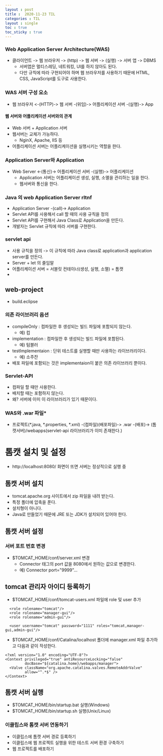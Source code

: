 ```yaml
---
layout : post
title :  2020-11-23 TIL
categories : TIL
layout : single
toc : true 
toc_sticky : true
---
```


### Web Application Server Architecture(WAS)
- 클라이언트 -> 웹 브라우저 -> (http) -> 웹 서버 -> (실행) -> 서버 앱 -> DBMS
    - 서버앱은 멀티스레딩, 네트워킹, UI를 하지 않아도 된다.
    - 다만 규칙에 따라 구현되어야 하며 웹 브라우저를 사용하기 때문에 HTML, CSS, JavaScript를 도구로 사용한다.

### WAS 서버 구성 요소
- 웹 브라우저 <-(HTTP)-> 웹 서버 -(위임)-> 어플리케이션 서버 -(실행)-> App

#### 웹 서버와 어플리케이션 서버와의 관계
- Web 서버 + Application 서버
- 웹서버는 교체가 가능하다.
    - NginX, Apache, IIS 등
- 어플리케이션 서버는 어플리케이션을 실행시키는 역할을 한다.

### Application Server와 Application
- Web Server <-(통신)-> 어플리케이션 서버 -(실행)-> 어플리케이션
    - Application 서버는 어플리케이션 생성, 실행, 소멸을 관리하는 일을 한다.
    - 웹서버와 통신을 한다.

### Java 의 web Application Server rltnf
- Application Server -(call)-> Application
- Servlet API를 사용해서 call 할 때의 사용 규칙을 정의
- Servlet API를 구현해서 Java Class로 Application을 만든다.
- 개발자는 Servlet 규칙에 따라 서버를 구현한다.

### servlet api
- 사용 규칙을 정의
    -> 이 규칙에 따라 Java class로 application과 application server를 만든다.
- Server + let 의 줄임말
- 어플리케이션 서버 = 서블릿 컨테이너(생성, 실행, 소멸) = 톰캣
- 

## web-project
- build.eclipse

### 의존 라이브러리 옵션
- compileOnly : 컴파일한 후 생성되는 빌드 파일에 포함되지 않는다.
    - 예) 컵
- implementation : 컴파일한 후 생성되는 빌드 파일에 포함된다.
    - 예) 텀블러
- testImplementaion : 단위 테스트를 실행할 때만 사용하는 라이브러리이다.
    - 예) 소주잔
- 배포 파일에 포함되는 것은 implementaion이 붙은 의존 라이브러리 뿐이다.

### Servlet-API
- 컴파일 할 때만 사용한다.
- 배치할 때는 포함하지 않는다.
- 왜? 서버에 이미 이 라이브러리가 있기 때문이다.

### WAS와 .war 파일*
- 프로젝트(*.java, *.properties, *.xml) -(컴파일)(배포파일)-> .war -(배포)-> (톰캣서버)/webapps(servlet-api 라이브러리가 이미 존재한다.)

# 톰캣 설치 및 설정
- http://localhost:8080/ 화면이 뜨면 서버는 정상적으로 실행 중

## 톰캣 서버 설치

- tomcat.apache.org 사이트에서 zip 파일을 내려 받는다.
- 특정 폴더에 압축을 푼다.
- 설치형이 아니다.
- Java로 만들었기 때문에 JRE 또는 JDK가 설치되어 있어야 한다.

## 톰캣 서버 설정

### 서버 포트 번호 변경

- $TOMCAT_HOME/conf/server.xml 변경
  - Connector 태그의 port 값을 8080에서 원하는 값으로 변경한다.
  - 예) Connector port="9999"...
  
## tomcat 관리자 아이디 등록하기

- $TOMCAT_HOME/conf/tomcat-users.xml 파일에 role 및 user 추가

```
  <role rolename="tomcat"/>
  <role rolename="manager-gui"/>
  <role rolename="admin-gui"/>

  <user username="tomcat" password="1111" roles="tomcat,manager-gui,admin-gui"/>
```

- $TOMCAT_HOME/conf/Catalina/localhost 폴더에 manager.xml 파일 추가하고 다음과 같이 작성한다.

```
<?xml version="1.0" encoding="UTF-8"?>
<Context privileged="true" antiResourceLocking="false"
         docBase="${catalina.home}/webapps/manager">
  <Valve className="org.apache.catalina.valves.RemoteAddrValve"
         allow="^.*$" />
</Context>

```

## 톰캣 서버 실행

- $TOMCAT_HOME/bin/startup.bat 실행(Windows)
- $TOMCAT_HOME/bin/startup.sh 실행(Unix/Linux)

### 이클립스와 톰캣 서버 연동하기
- 이클립스에 톰캣 서버 경로 등록하기
- 이클립스에 웹 프로젝트 실행을 위한 테스트 서버 환경 구축하기
- 웹 프로젝트를 배포하기